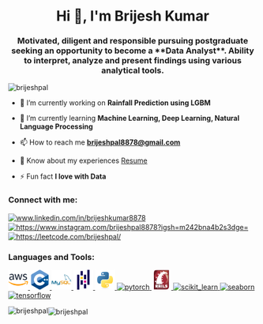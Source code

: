 <h1 align="center">Hi 👋, I'm Brijesh Kumar</h1>
<h3 align="center">Motivated, diligent and responsible pursuing postgraduate seeking an opportunity to become a **Data Analyst**. Ability to interpret, analyze and present findings using various analytical tools.</h3>

<p align="left"> <img src="https://komarev.com/ghpvc/?username=brijeshpal&label=Profile%20views&color=0e75b6&style=flat" alt="brijeshpal" /> </p>

- 🔭 I’m currently working on **Rainfall Prediction using LGBM**

- 🌱 I’m currently learning **Machine Learning, Deep Learning, Natural Language Processing**

- 📫 How to reach me **brijeshpal8878@gmail.com**

- 📄 Know about my experiences [Resume](Resume)

- ⚡ Fun fact **I love with Data**

<h3 align="left">Connect with me:</h3>
<p align="left">
<a href="https://linkedin.com/in/www.linkedin.com/in/brijeshkumar8878" target="blank"><img align="center" src="https://raw.githubusercontent.com/rahuldkjain/github-profile-readme-generator/master/src/images/icons/Social/linked-in-alt.svg" alt="www.linkedin.com/in/brijeshkumar8878" height="30" width="40" /></a>
<a href="https://instagram.com/https://www.instagram.com/brijeshpal8878?igsh=m242bna4b2s3dge=" target="blank"><img align="center" src="https://raw.githubusercontent.com/rahuldkjain/github-profile-readme-generator/master/src/images/icons/Social/instagram.svg" alt="https://www.instagram.com/brijeshpal8878?igsh=m242bna4b2s3dge=" height="30" width="40" /></a>
<a href="https://www.leetcode.com/https://leetcode.com/brijeshpal/" target="blank"><img align="center" src="https://raw.githubusercontent.com/rahuldkjain/github-profile-readme-generator/master/src/images/icons/Social/leet-code.svg" alt="https://leetcode.com/brijeshpal/" height="30" width="40" /></a>
</p>

<h3 align="left">Languages and Tools:</h3>
<p align="left"> <a href="https://aws.amazon.com" target="_blank" rel="noreferrer"> <img src="https://raw.githubusercontent.com/devicons/devicon/master/icons/amazonwebservices/amazonwebservices-original-wordmark.svg" alt="aws" width="40" height="40"/> </a> <a href="https://www.w3schools.com/cpp/" target="_blank" rel="noreferrer"> <img src="https://raw.githubusercontent.com/devicons/devicon/master/icons/cplusplus/cplusplus-original.svg" alt="cplusplus" width="40" height="40"/> </a> <a href="https://www.mysql.com/" target="_blank" rel="noreferrer"> <img src="https://raw.githubusercontent.com/devicons/devicon/master/icons/mysql/mysql-original-wordmark.svg" alt="mysql" width="40" height="40"/> </a> <a href="https://pandas.pydata.org/" target="_blank" rel="noreferrer"> <img src="https://raw.githubusercontent.com/devicons/devicon/2ae2a900d2f041da66e950e4d48052658d850630/icons/pandas/pandas-original.svg" alt="pandas" width="40" height="40"/> </a> <a href="https://www.python.org" target="_blank" rel="noreferrer"> <img src="https://raw.githubusercontent.com/devicons/devicon/master/icons/python/python-original.svg" alt="python" width="40" height="40"/> </a> <a href="https://pytorch.org/" target="_blank" rel="noreferrer"> <img src="https://www.vectorlogo.zone/logos/pytorch/pytorch-icon.svg" alt="pytorch" width="40" height="40"/> </a> <a href="https://rubyonrails.org" target="_blank" rel="noreferrer"> <img src="https://raw.githubusercontent.com/devicons/devicon/master/icons/rails/rails-original-wordmark.svg" alt="rails" width="40" height="40"/> </a> <a href="https://scikit-learn.org/" target="_blank" rel="noreferrer"> <img src="https://upload.wikimedia.org/wikipedia/commons/0/05/Scikit_learn_logo_small.svg" alt="scikit_learn" width="40" height="40"/> </a> <a href="https://seaborn.pydata.org/" target="_blank" rel="noreferrer"> <img src="https://seaborn.pydata.org/_images/logo-mark-lightbg.svg" alt="seaborn" width="40" height="40"/> </a> <a href="https://www.tensorflow.org" target="_blank" rel="noreferrer"> <img src="https://www.vectorlogo.zone/logos/tensorflow/tensorflow-icon.svg" alt="tensorflow" width="40" height="40"/> </a> </p>

<p><img align="left" src="https://github-readme-stats.vercel.app/api/top-langs?username=brijeshpal&show_icons=true&locale=en&layout=compact" alt="brijeshpal" /></p>

<p><img align="center" src="https://github-readme-streak-stats.herokuapp.com/?user=brijeshpal&" alt="brijeshpal" /></p>
